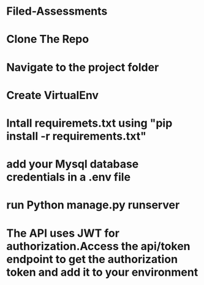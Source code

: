 # Filed-Assessments

# Clone The Repo
# Navigate to the project folder
# Create VirtualEnv
# Intall requiremets.txt using "pip install -r requirements.txt"
# add your Mysql database credentials in a .env file
# run Python manage.py runserver
# The API uses JWT for authorization.Access the api/token endpoint to get the authorization token and add it to your environment
